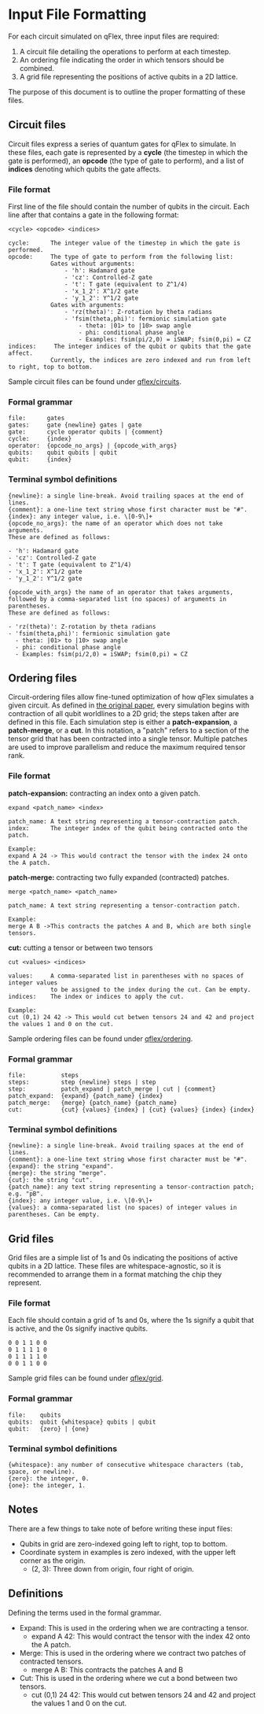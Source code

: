# Input File Formatting

For each circuit simulated on qFlex, three input files are required:
1. A circuit file detailing the operations to perform at each timestep.
1. An ordering file indicating the order in which tensors should be combined.
1. A grid file representing the positions of active qubits in a 2D lattice.

The purpose of this document is to outline the proper formatting of these files.

## Circuit files

Circuit files express a series of quantum gates for qFlex to simulate. In these
files, each gate is represented by a __cycle__ (the timestep in which the gate
is performed), an __opcode__ (the type of gate to perform), and a list of
__indices__ denoting which qubits the gate affects.

### File format

First line of the file should contain the number of qubits in the circuit.
Each line after that contains a gate in the following format:
```
<cycle> <opcode> <indices>

cycle:      The integer value of the timestep in which the gate is performed.
opcode:     The type of gate to perform from the following list:
            Gates without arguments:
                - 'h': Hadamard gate
                - 'cz': Controlled-Z gate
                - 't': T gate (equivalent to Z^1/4)
                - 'x_1_2': X^1/2 gate
                - 'y_1_2': Y^1/2 gate
            Gates with arguments:
                - 'rz(theta)': Z-rotation by theta radians
                - 'fsim(theta,phi)': fermionic simulation gate
                    - theta: |01> to |10> swap angle
                    - phi: conditional phase angle
                    - Examples: fsim(pi/2,0) = iSWAP; fsim(0,pi) = CZ
indices:     The integer indices of the qubit or qubits that the gate affect. 
            Currently, the indices are zero indexed and run from left to right, top to bottom.
```

Sample circuit files can be found under [qflex/circuits](/circuits).

### Formal grammar

```
file:      gates
gates:     gate {newline} gates | gate
gate:      cycle operator qubits | {comment}
cycle:     {index}
operator:  {opcode_no_args} | {opcode_with_args}
qubits:    qubit qubits | qubit
qubit:     {index}
```

### Terminal symbol definitions

```
{newline}: a single line-break. Avoid trailing spaces at the end of lines.
{comment}: a one-line text string whose first character must be "#".
{index}: any integer value, i.e. \[0-9\]+
{opcode_no_args}: the name of an operator which does not take arguments.
These are defined as follows:

- 'h': Hadamard gate
- 'cz': Controlled-Z gate
- 't': T gate (equivalent to Z^1/4)
- 'x_1_2': X^1/2 gate
- 'y_1_2': Y^1/2 gate

{opcode_with_args} the name of an operator that takes arguments, followed by a comma-separated list (no spaces) of arguments in parentheses.
These are defined as follows:

- 'rz(theta)': Z-rotation by theta radians
- 'fsim(theta,phi)': fermionic simulation gate
  - theta: |01> to |10> swap angle
  - phi: conditional phase angle
  - Examples: fsim(pi/2,0) = iSWAP; fsim(0,pi) = CZ
```

## Ordering files

Circuit-ordering files allow fine-tuned optimization of how qFlex simulates a
given circuit. As defined in
[the original paper](https://arxiv.org/abs/1905.00444), every simulation begins
with contraction of all qubit worldlines to a 2D grid; the steps taken after
are defined in this file. Each simulation step is either a __patch-expansion__, a __patch-merge__, or a __cut__.
In this notation, a "patch" refers to a section of the tensor grid that has been contracted into a single tensor. 
Multiple patches are used to improve parallelism and reduce the maximum required tensor rank.

### File format

__patch-expansion:__ contracting an index onto a given patch.
```
expand <patch_name> <index>

patch_name: A text string representing a tensor-contraction patch.
index:      The integer index of the qubit being contracted onto the patch.

Example:
expand A 24 -> This would contract the tensor with the index 24 onto the A patch.
```

__patch-merge:__ contracting two fully expanded (contracted) patches.
```
merge <patch_name> <patch_name>

patch_name: A text string representing a tensor-contraction patch.

Example:
merge A B ->This contracts the patches A and B, which are both single tensors.
```

__cut:__ cutting a tensor or between two tensors
```
cut <values> <indices>

values:     A comma-separated list in parentheses with no spaces of integer values
            to be assigned to the index during the cut. Can be empty.
indices:    The index or indices to apply the cut.

Example:
cut (0,1) 24 42 -> This would cut betwen tensors 24 and 42 and project the values 1 and 0 on the cut.
```

Sample ordering files can be found under [qflex/ordering](/ordering).

### Formal grammar

```
file:          steps
steps:         step {newline} steps | step
step:          patch_expand | patch_merge | cut | {comment}
patch_expand:  {expand} {patch_name} {index}
patch_merge:   {merge} {patch_name} {patch_name}
cut:           {cut} {values} {index} | {cut} {values} {index} {index}
```

### Terminal symbol definitions

```
{newline}: a single line-break. Avoid trailing spaces at the end of lines.
{comment}: a one-line text string whose first character must be "#".
{expand}: the string "expand". 
{merge}: the string "merge".
{cut}: the string "cut".
{patch_name}: any text string representing a tensor-contraction patch; e.g. "pB".
{index}: any integer value, i.e. \[0-9\]+
{values}: a comma-separated list (no spaces) of integer values in parentheses. Can be empty.
```

## Grid files

Grid files are a simple list of 1s and 0s indicating the positions of active
qubits in a 2D lattice. These files are whitespace-agnostic, so it is
recommended to arrange them in a format matching the chip they represent.

### File format

Each file should contain a grid of 1s and 0s, where the 1s signify a qubit
that is active, and the 0s signify inactive qubits.
```
0 0 1 1 0 0
0 1 1 1 1 0
0 1 1 1 1 0
0 0 1 1 0 0
```

Sample grid files can be found under [qflex/grid](/grid).

### Formal grammar

```
file:    qubits
qubits:  qubit {whitespace} qubits | qubit
qubit:   {zero} | {one}
```

### Terminal symbol definitions

```
{whitespace}: any number of consecutive whitespace characters (tab, space, or newline).
{zero}: the integer, 0.
{one}: the integer, 1.
```

## Notes

There are a few things to take note of before writing these input files:
* Qubits in grid are zero-indexed going left to right, top to bottom. 
* Coordinate system in examples is zero indexed, with the upper left corner as the origin. 
    * (2, 3): Three down from origin, four right of origin.

## Definitions

Defining the terms used in the formal grammar.
* Expand: This is used in the ordering when we are contracting a tensor. 
    * expand A 42: This would contract the tensor with the index 42 onto the A patch.
* Merge: This is used in the ordering where we contract two patches of contracted tensors.
    * merge A B: This contracts the patches A and B
* Cut: This is used in the ordering where we cut a bond between two tensors.
    * cut (0,1) 24 42: This would cut betwen tensors 24 and 42 and project the values 1 and 0 on the cut. 
